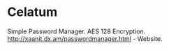 # Celatum
Simple Password Manager. 
AES 128 Encryption. 
http://xaanit.dx.am/passwordmanager.html - Website.
